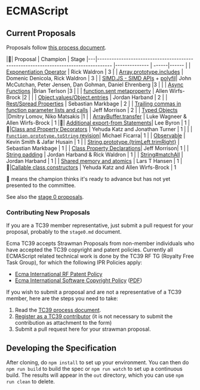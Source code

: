 ECMAScript
====


## Current Proposals
Proposals follow [this process document](https://tc39.github.io/process-document/).

|🚀| Proposal                                                                                             | Champion      | Stage
|---|------------------------------------------------------------------------------------                 |-------------- | ------|------
| | [Exponentiation Operator](https://github.com/rwaldron/exponentiation-operator) | Rick Waldron | 3
| | [Array.prototype.includes](https://github.com/tc39/Array.prototype.includes/) | Domenic Denicola, Rick Waldron | 3
| | [SIMD.JS - SIMD APIs](https://docs.google.com/presentation/d/1MY9NHrHmL7ma7C8dyNXvmYNNGgVmmxXk8ZIiQtPlfH4/edit?usp=sharing) +  [polyfil](http://tc39.github.io/ecmascript_simd/)| John McCutchan, Peter Jensen, Dan Gohman, Daniel Ehrenberg |3      |
| | [Async Functions](https://github.com/tc39/ecmascript-asyncawait)                                |Brian Terlson    |3      |
| | [function.sent metaproperty](https://github.com/allenwb/ESideas/blob/master/Generator%20metaproperty.md) |  Allen Wirfs-Brock |2      |
| | [Object.values/Object.entries](https://github.com/ljharb/proposal-object-values-entries) | Jordan Harband | 2
| | [Rest/Spread Properties](https://github.com/sebmarkbage/ecmascript-rest-spread) | Sebastian Markbage | 2
| | [Trailing commas in function parameter lists and calls](https://github.com/jeffmo/es-trailing-function-commas) | Jeff Morrison | 2
| | [Typed Objects](https://github.com/dslomov-chromium/typed-objects-es7)       |Dmitry Lomov, Niko Matsakis   |1
| | [ArrayBuffer.transfer](https://gist.github.com/lukewagner/2735af7eea411e18cf20) | Luke Wagneer & Allen Wirfs-Brock | 1
|🚀| [Additional export-from Statements](https://github.com/leebyron/ecmascript-more-export-from)| Lee Byron | 1
|🚀|[Class and Property Decorators](https://github.com/wycats/javascript-decorators/blob/master/README.md) | Yehuda Katz and Jonathan Turner | 1 |
| | [`Function.prototype.toString` revision](https://github.com/michaelficarra/Function-prototype-toString-revision)| Michael Ficarra| 1
| | [Observable](https://github.com/zenparsing/es-observable) | Kevin Smith & Jafar Husain | 1
| | [String.prototype.{trimLeft,trimRight}](https://github.com/sebmarkbage/ecmascript-string-left-right-trim) | Sebastian Markbage | 1
| | [Class Property Declarations](https://github.com/jeffmo/es-class-properties)| Jeff Morrison| 1
| | [String padding](https://github.com/ljharb/proposal-string-pad-left-right) | Jordan Harband & Rick Waldron | 1
| | [String#matchAll](https://github.com/ljharb/String.prototype.matchAll) | Jordan Harband | 1
| | [Shared memory and atomics](https://github.com/lars-t-hansen/ecmascript_sharedmem) | Lars T Hansen | 1
|🚀|[Callable class constructors](https://github.com/tc39/ecma262/blob/master/workingdocs/callconstructor.md) | Yehuda Katz and Allen Wirfs-Brock | 1


🚀 means the champion thinks it's ready to advance but has not yet presented to the committee.

See also the [stage 0 proposals](stage0.md).

### Contributing New Proposals
If you are a TC39 member representative, just submit a pull request for your proposal, probably to the `stage0.md` document.

Ecma TC39 accepts Strawman Proposals from non-member individuals who have accepted the TC39 copyright and patent policies. Currently all ECMAScript related technical work is done by the TC39 RF TG (Royalty Free Task Group), for which the following IPR Policies apply:

  * [Ecma International RF Patent Policy](http://www.ecma-international.org/memento/Policies/Ecma_Royalty-Free_Patent_Policy_Extension_Option.htm)
  * [Ecma International Software Copyright Policy](http://www.ecma-international.org/memento/Policies/Ecma_Policy_on_Submission_Inclusion_and_Licensing_of_Software.htm) ([PDF](http://www.ecma-international.org/memento/Policies/Ecma_Policy_on_Submission_Inclusion_and_Licensing_of_Software.pdf))

If you wish to submit a proposal and are not a representative of a TC39 member, here are the steps you need to take:

  1. Read the  [TC39 process document](https://tc39.github.io/process-document/).
  2. [Register as a TC39 contributor](http://www.ecma-international.org/memento/register_TC39_Royalty_Free_Task_Group.php) (it is not necessary to submit the contribution as attachment to the form)
  3. Submit a pull request here for your strawman proposal.

## Developing the Specification

After cloning, do `npm install` to set up your environment. You can then do `npm run build` to build the spec or `npm run watch` to set up a continuous build. The results will appear in the `out` directory, which you can use `npm run clean` to delete.
